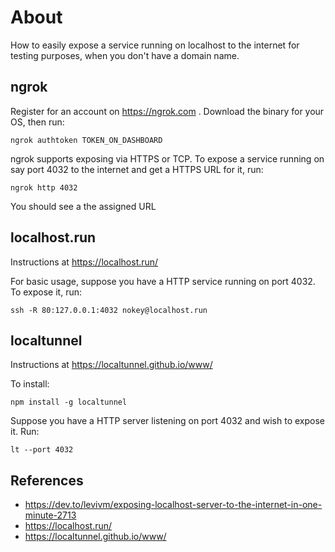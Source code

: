 # About

How to easily expose a service running on localhost to the internet for testing purposes, when you don't have a domain name.


## ngrok

Register for an account on https://ngrok.com . Download the binary for your OS, then run:
```
ngrok authtoken TOKEN_ON_DASHBOARD
```

ngrok supports exposing via HTTPS or TCP. To expose a service running on say port 4032 to the internet and get a HTTPS URL for it, run:
```
ngrok http 4032
```

You should see a the assigned URL


## localhost.run

Instructions at https://localhost.run/

For basic usage, suppose you have a HTTP service running on port 4032. To expose it, run:
```
ssh -R 80:127.0.0.1:4032 nokey@localhost.run
```


## localtunnel

Instructions at https://localtunnel.github.io/www/

To install:
```
npm install -g localtunnel
```

Suppose you have a HTTP server listening on port 4032 and wish to expose it. Run:
```
lt --port 4032
```


## References

- https://dev.to/levivm/exposing-localhost-server-to-the-internet-in-one-minute-2713
- https://localhost.run/
- https://localtunnel.github.io/www/
